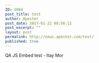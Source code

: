 ```yaml
---
ID: 1064
post_title: test
author: Apester
post_date: 2017-01-22 08:56:11
post_excerpt: ""
layout: post
permalink: http://news.apester.com/test/
published: true
---
```

QA
JS Embed test - Itay Mor



<div class="apester-media" data-media-id="5884bad98ab36a3115d0b19d" height="350"></div><script async src="//static.apester.com/js/sdk/v1.1/apester-sdk.min.js"></script>